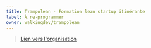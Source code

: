 ```yaml
---
title: Trampolean - Formation lean startup itinérante
label: À re-programmer
owner: walkingdev/trampolean
---
```


> [Lien vers l'organisation](http://github.com/walkingdev)
